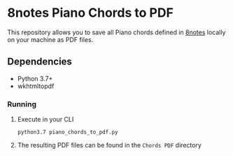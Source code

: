 # 8notes Piano Chords to PDF

This repository allows you to save all Piano chords defined in [8notes](https://www.8notes.com/piano_chord_chart/) locally on your machine as PDF files.

## Dependencies

- Python 3.7+
- wkhtmltopdf


### Running

1. Execute in your CLI
    ```
    python3.7 piano_chords_to_pdf.py
    ```

2. The resulting PDF files can be found in the `Chords PDF` directory
